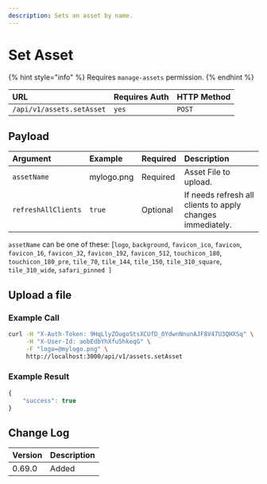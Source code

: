 ```yaml
---
description: Sets an asset by name.
---
```


# Set Asset

{% hint style="info" %}
Requires `manage-assets` permission.
{% endhint %}

| URL | Requires Auth | HTTP Method |
| :--- | :--- | :--- |
| `/api/v1/assets.setAsset` | `yes` | `POST` |

## Payload

| Argument | Example | Required | Description |
| :--- | :--- | :--- | :--- |
| `assetName` | mylogo.png | Required | Asset File to upload. |
| `refreshAllClients` | `true` | Optional | If needs refresh all clients to apply changes immediately. |

`assetName` can be one of these: \[`logo`, `background`, `favicon_ico`, `favicon`, `favicon_16`, `favicon_32`, `favicon_192`, `favicon_512`, `touchicon_180`, `touchicon_180_pre`, `tile_70`, `tile_144`, `tile_150`, `tile_310_square`, `tile_310_wide`, `safari_pinned ]`

## Upload a file

### Example Call

```bash
curl -H "X-Auth-Token: 9HqLlyZOugoStsXCUfD_0YdwnNnunAJF8V47U3QHXSq" \
     -H "X-User-Id: aobEdbYhXfu5hkeqG" \
     -F "logo=@mylogo.png" \
     http://localhost:3000/api/v1/assets.setAsset
```

### Example Result

```javascript
{
    "success": true
}
```

## Change Log

| Version | Description |
| :--- | :--- |
| 0.69.0 | Added |

